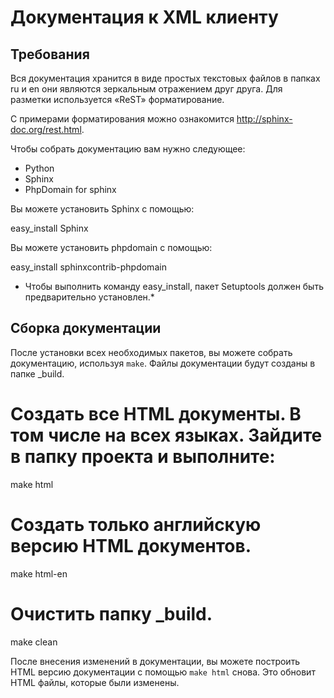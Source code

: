 Документация к XML клиенту
==========================

Требования
----------

Вся документация хранится в виде простых текстовых файлов в папках ru и en 
они являются зеркальным отражением друг друга. Для разметки используется «ReST» форматирование.


С примерами форматирования можно ознакомится http://sphinx-doc.org/rest.html.

Чтобы собрать документацию вам нужно следующее:

* Python
* Sphinx
* PhpDomain for sphinx

Вы можете установить Sphinx с помощью: 

easy_install Sphinx 

Вы можете установить phpdomain с помощью: 

easy_install sphinxcontrib-phpdomain 

* Чтобы выполнить команду easy_install, пакет Setuptools должен быть предварительно установлен.* 

Сборка документации 
-------------------

После установки всех необходимых пакетов, вы можете собрать документацию, используя `make`. Файлы документации будут созданы в папке _build.

# Создать все HTML документы. В том числе на всех языках. Зайдите в папку проекта и выполните:
make html 

# Создать только английскую версию HTML документов. 
make html-en 

# Очистить папку _build. 
make clean 

После внесения изменений в документации, вы можете построить HTML версию документации с помощью `make html` снова. 
Это обновит HTML файлы, которые были изменены.